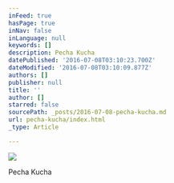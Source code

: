 ```yaml
---
inFeed: true
hasPage: true
inNav: false
inLanguage: null
keywords: []
description: Pecha Kucha
datePublished: '2016-07-08T03:10:23.700Z'
dateModified: '2016-07-08T03:10:09.877Z'
authors: []
publisher: null
title: ''
author: []
starred: false
sourcePath: _posts/2016-07-08-pecha-kucha.md
url: pecha-kucha/index.html
_type: Article

---
```

![](https://the-grid-user-content.s3-us-west-2.amazonaws.com/0826625d-0eee-43a3-ac34-4b5abaf386ac.jpg)

Pecha Kucha
